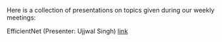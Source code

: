 Here is a collection of presentations on topics given during our weekly meetings:

EfficientNet (Presenter: Ujjwal Singh)  [link](https://drive.google.com/drive/u/1/folders/1ik8TU3PWLrINjQhpr-qyCxQWnGWgz8vu)  

